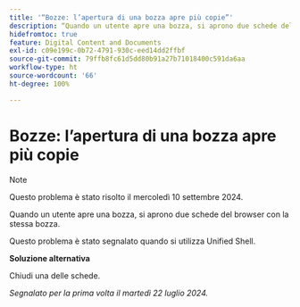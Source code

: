 ```yaml
---
title: '“Bozze: l’apertura di una bozza apre più copie”'
description: “Quando un utente apre una bozza, si aprono due schede del browser con la stessa bozza. ”
hidefromtoc: true
feature: Digital Content and Documents
exl-id: c09e199c-0b72-4791-930c-eed14dd2ffbf
source-git-commit: 79ffb8fc61d5dd80b91a27b71018400c591da6aa
workflow-type: ht
source-wordcount: '66'
ht-degree: 100%

---
```


# Bozze: l’apertura di una bozza apre più copie

>[!NOTE]
>
>Questo problema è stato risolto il mercoledì 10 settembre 2024.

Quando un utente apre una bozza, si aprono due schede del browser con la stessa bozza.

Questo problema è stato segnalato quando si utilizza Unified Shell.

**Soluzione alternativa**

Chiudi una delle schede.

_Segnalato per la prima volta il martedì 22 luglio 2024._
